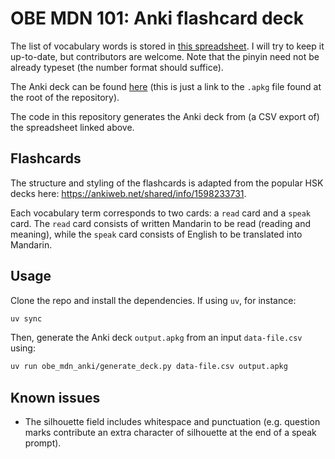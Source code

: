 # OBE MDN 101: Anki flashcard deck

The list of vocabulary words is stored in [this
spreadsheet](https://docs.google.com/spreadsheets/d/1gymnnzxc6ZOckzV_hwzx9SG2Yco3EqO4AGoxr7ir0AQ/edit?usp=sharing).
I will try to keep it up-to-date, but contributors are welcome. Note that the
pinyin need not be already typeset (the number format should suffice).

The Anki deck can be found
[here](https://github.com/nilaykumar/obe-mdn-anki/raw/refs/heads/main/obe-mdn-101.apkg)
(this is just a link to the `.apkg` file found at the root of the repository).

The code in this repository generates the Anki deck from (a CSV export of) the
spreadsheet linked above.

## Flashcards

The structure and styling of the flashcards is adapted from the popular HSK
decks here: https://ankiweb.net/shared/info/1598233731.

Each vocabulary term corresponds to two cards: a `read` card and a `speak` card.
The `read` card consists of written Mandarin to be read (reading and meaning),
while the `speak` card consists of English to be translated into Mandarin.

## Usage

Clone the repo and install the dependencies. If using `uv`, for instance:
```sh
uv sync
```

Then, generate the Anki deck `output.apkg` from an input `data-file.csv` using:
```sh
uv run obe_mdn_anki/generate_deck.py data-file.csv output.apkg
```

## Known issues

- The silhouette field includes whitespace and punctuation (e.g. question marks
  contribute an extra character of silhouette at the end of a speak prompt).
